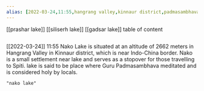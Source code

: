 ```yaml
---
alias: [2022-03-24,11:55,hangrang valley,kinnaur district,padmasambhava]
---
```

[[prashar lake]] [[siliserh lake]] [[gadsar lake]]
table of content
```toc
```

[[2022-03-24]] 11:55
Nako Lake is situated at an altitude of 2662 meters in Hangrang Valley in Kinnaur district, which is near Indo-China border.
Nako is a small settlement near lake and serves as a stopover for those travelling to Spiti.
lake is said to be place where Guru Padmasambhava meditated and is considered holy by locals.
```query
"nako lake"
```